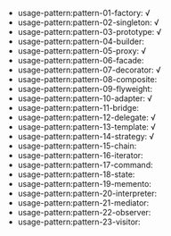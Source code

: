- usage-pattern:pattern-01-factory: √
- usage-pattern:pattern-02-singleton: √
- usage-pattern:pattern-03-prototype: √
- usage-pattern:pattern-04-builder: 
- usage-pattern:pattern-05-proxy: √
- usage-pattern:pattern-06-facade: 
- usage-pattern:pattern-07-decorator: √
- usage-pattern:pattern-08-composite: 
- usage-pattern:pattern-09-flyweight: 
- usage-pattern:pattern-10-adapter: √
- usage-pattern:pattern-11-bridge: 
- usage-pattern:pattern-12-delegate: √
- usage-pattern:pattern-13-template: √
- usage-pattern:pattern-14-strategy: √
- usage-pattern:pattern-15-chain: 
- usage-pattern:pattern-16-iterator: 
- usage-pattern:pattern-17-command: 
- usage-pattern:pattern-18-state: 
- usage-pattern:pattern-19-memento: 
- usage-pattern:pattern-20-interpreter: 
- usage-pattern:pattern-21-mediator: 
- usage-pattern:pattern-22-observer: 
- usage-pattern:pattern-23-visitor: 